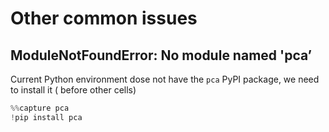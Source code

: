 # Other common issues 

## ModuleNotFoundError: No module named 'pca’

Current Python environment dose not have the `pca` PyPI package, we need to install it ( before other cells)

```python
%%capture pca
!pip install pca
```

